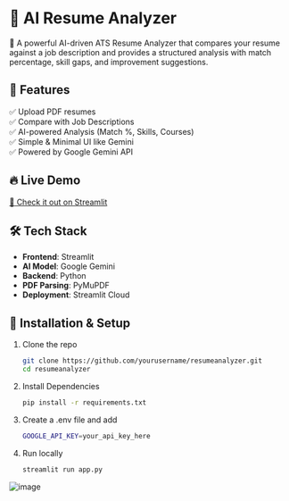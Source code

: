 # 📄 AI Resume Analyzer

🚀 A powerful AI-driven ATS Resume Analyzer that compares your resume against a job description and provides a structured analysis with match percentage, skill gaps, and improvement suggestions.

## 🌟 Features
✅ Upload PDF resumes  
✅ Compare with Job Descriptions  
✅ AI-powered Analysis (Match %, Skills, Courses)  
✅ Simple & Minimal UI like Gemini  
✅ Powered by Google Gemini API  

## 🔥 Live Demo  
[🔗 Check it out on Streamlit](https://airesumecheck.streamlit.app/)

## 🛠 Tech Stack  
- **Frontend**: Streamlit  
- **AI Model**: Google Gemini  
- **Backend**: Python  
- **PDF Parsing**: PyMuPDF  
- **Deployment**: Streamlit Cloud  

## 🚀 Installation & Setup  
1. Clone the repo  
   ```bash
   git clone https://github.com/yourusername/resumeanalyzer.git
   cd resumeanalyzer
2. Install Dependencies
   ```bash
   pip install -r requirements.txt
3. Create a .env file and add
   ```bash
   GOOGLE_API_KEY=your_api_key_here
4. Run locally
   ```bash
   streamlit run app.py

![image](https://github.com/user-attachments/assets/8bd32772-99ff-477e-b377-dc91960313d7)


